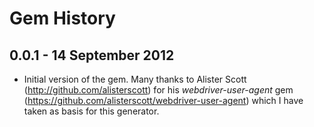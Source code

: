 # Gem History

## 0.0.1 - 14 September 2012

* Initial version of the gem. Many thanks to Alister Scott (http://github.com/alisterscott) for his
  *webdriver-user-agent* gem (https://github.com/alisterscott/webdriver-user-agent) which I have taken
  as basis for this generator.